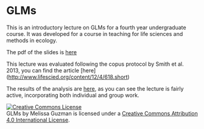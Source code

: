 # GLMs

This is an introductory lecture on GLMs for a fourth year undergraduate course. It was developed for a course in teaching for life sciences and methods in ecology. 

The pdf of the slides is [here](https://github.com/lmguzman/GLMs/blob/master/Generalized%20Linear%20Models%20(1).pdf)

This lecture was evaluated following the copus protocol by Smith et al. 2013, you can find the article [here] (http://www.lifescied.org/content/12/4/618.short)

The results of the analysis are [here](https://github.com/lmguzman/GLMs/blob/master/Melissa's%20COPUS%20Mar%2016%2C%202016%20-%20graphs.pdf), as you can see the lecture is fairly active, incorporating both individual and group work. 


<a rel="license" href="http://creativecommons.org/licenses/by/4.0/"><img alt="Creative Commons License" style="border-width:0" src="https://i.creativecommons.org/l/by/4.0/88x31.png" /></a><br /><span xmlns:dct="http://purl.org/dc/terms/" property="dct:title">GLMs</span> by <span xmlns:cc="http://creativecommons.org/ns#" property="cc:attributionName">Melissa Guzman</span> is licensed under a <a rel="license" href="http://creativecommons.org/licenses/by/4.0/">Creative Commons Attribution 4.0 International License</a>.
